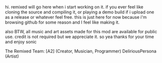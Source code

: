 hi. remixed will go here when i start working on it. if you ever feel like cloning the source and compiling it, or playing a demo build if i upload one as a release or whatever feel free. this is just here for now because i'm browsing github for some reason and I feel like making it.

also BTW, all music and art assets made for this mod are available for public use. credit is not required but we appreciate it. so yea thanks for your time and enjoy sonic

The Remixed Team:
[A2] (Creator, Musician, Programmer)
DeliriousPersona (Artist)
